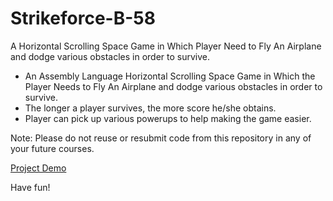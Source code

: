# Strikeforce-B-58
A Horizontal Scrolling Space Game in Which Player Need to Fly An Airplane and dodge various obstacles in order to survive. 
- An Assembly Language Horizontal Scrolling Space Game in Which the Player Needs to Fly An Airplane and dodge various obstacles in order to survive.
- The longer a player survives, the more score he/she obtains.
- Player can pick up various powerups to help making the game easier.

Note: Please do not reuse or resubmit code from this repository in any of your future courses.

[Project Demo](https://youtu.be/k5wtSwFGKk0)

Have fun! 